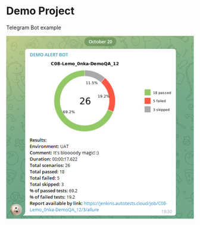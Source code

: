 # Demo Project

Telegram Bot example

![Telegram Bot example](https://github.com/Lena-Sazh/DemoQA-tests/blob/allure-notifications/src/test/resources/images/botExample.png)
